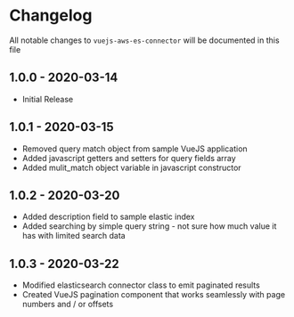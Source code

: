 # Changelog

All notable changes to `vuejs-aws-es-connector` will be documented in this file

## 1.0.0 - 2020-03-14

- Initial Release

## 1.0.1 - 2020-03-15

- Removed query match object from sample VueJS application
- Added javascript getters and setters for query fields array
- Added mulit_match object variable in javascript constructor

## 1.0.2 - 2020-03-20

- Added description field to sample elastic index
- Added searching by simple query string - not sure how much value it has with limited search data

## 1.0.3 - 2020-03-22

- Modified elasticsearch connector class to emit paginated results
- Created VueJS pagination component that works seamlessly with page numbers and / or offsets